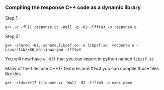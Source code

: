 ### Compiling the response C++ code as a dynamic library
Step 1:
```
g++ -c -fPIC response.cc -Wall -g -O2 -lfftw3 -o response.o
```
Step 2:
```
g++ -shared -Wl,-soname,libpsf.so -o libpsf.so  response.o -L/usr/lib/x86_64-linux-gnu -lfftw3
```
You will now have a `.dll` that you can import in python named `libpsf.so`

Many of the files use C++17 features and fftw3
you can compile those files like this
```
g++ -std=c++17 filename.cc -Wall -O2 -lfftw3 -o exec_name
```
